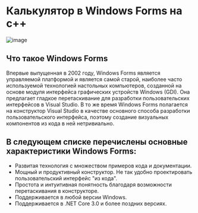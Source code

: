 # Калькулятор в Windows Forms на c++

![image](https://github.com/NimaDosOFF/CalculatorCPP/assets/133951460/349b75fe-5f9b-4efa-a8f1-6af9001f9e3c)

## Что такое Windows Forms
Впервые выпущенная в 2002 году, Windows Forms является управляемой платформой и является самой старой, наиболее часто используемой технологией настольных компьютеров, созданной на основе модуля интерфейса графических устройств Windows (GDI). Она предлагает гладкое перетаскивание для разработки пользовательских интерфейсов в Visual Studio. В то же время Windows Forms полагается на конструктор Visual Studio в качестве основного способа разработки пользовательского интерфейса, поэтому создание визуальных компонентов из кода в ней нетривиально.

## В следующем списке перечислены основные характеристики Windows Forms:

- Развитая технология с множеством примеров кода и документации.
- Мощный и продуктивный конструктор. Не так удобно проектировать пользовательский интерфейс "из кода".
- Простота и интуитивная понятность благодаря возможности перетаскивания в конструкторе.
- Поддерживается в любой версии Windows.
- Поддерживается в .NET Core 3.0 и более поздних версиях.
